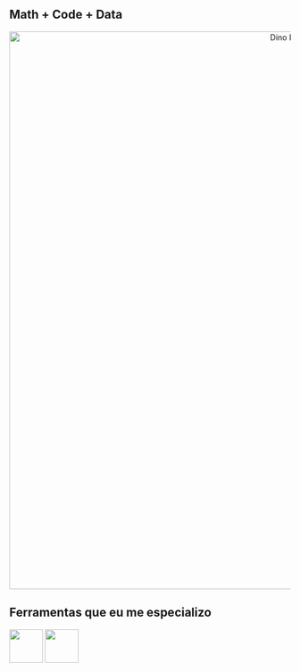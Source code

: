 ## Math + Code + Data

<div align="center">
  <a 
    href="https://github.com/gabgamarano"> 
    <img src="https://static.appgeek.com.br/imagens/dino-non-birthday-version-0.gif" width="1000" alt="Dino Runner">
  </a>
</div>

## Ferramentas que eu me especializo

<img src="https://skillicons.dev/icons?i=py,sql,mysql,postgresql" height="60" />
<img src="https://skillicons.dev/icons?i=pandas,numpy,git,github,vscode" height="60" />
